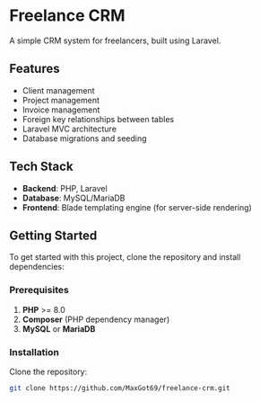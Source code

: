 # Freelance CRM

A simple CRM system for freelancers, built using Laravel.

## Features

- Client management
- Project management
- Invoice management
- Foreign key relationships between tables
- Laravel MVC architecture
- Database migrations and seeding

## Tech Stack

- **Backend**: PHP, Laravel
- **Database**: MySQL/MariaDB
- **Frontend**: Blade templating engine (for server-side rendering)

## Getting Started

To get started with this project, clone the repository and install dependencies:

### Prerequisites

1. **PHP** >= 8.0
2. **Composer** (PHP dependency manager)
3. **MySQL** or **MariaDB**

### Installation

Clone the repository:

```bash
git clone https://github.com/MaxGot69/freelance-crm.git
